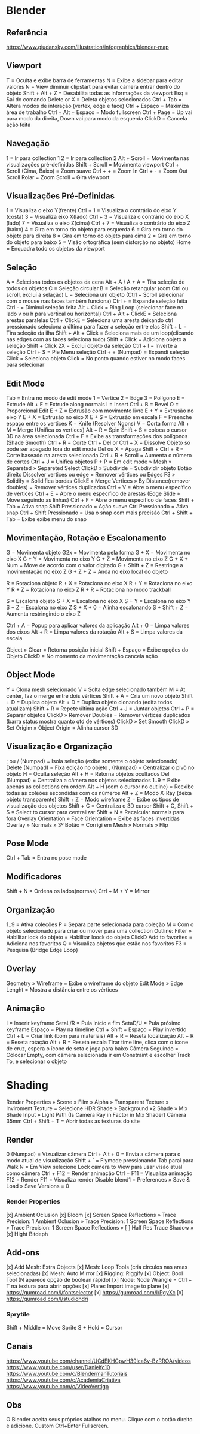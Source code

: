 # Blender

## Referência

https://www.giudansky.com/illustration/infographics/blender-map

## Viewport

T = Oculta e exibe barra de ferramentas
N = Exibe a sidebar para editar valores
N = View diminuir clipstart para evitar câmera entrar dentro do objeto
Shift + Alt + Z = Desabilita todas as informações da viewport
Esq = Sai do comando
Delete or X = Deleta objetos selecionados
Ctrl + Tab = Altera modos de interação (vertex, edge e face)
Ctrl + Espaço = Maximiza área de trabalho
Ctrl + Alt + Espaço = Modo fullscreen
Ctrl + Page = Up vai para modo da direita, Down vai para modo da esquerda
ClickD = Cancela ação feita

## Navegação

1 = Ir para collection 1
2 = Ir para collection 2
Alt + Scroll = Movimenta nas visualizações pré-definidas
Shift + Scroll = Movimenta viewport
Ctrl + Scroll (Cima, Baixo) = Zoom suave
Ctrl + + = Zoom In
Ctrl + - = Zoom Out
Scroll Rolar = Zoom
Scroll = Gira viewport

## Visualizações Pré-Definidas

1 = Visualiza o eixo Y(frente)
Ctrl + 1 = Visualiza o contrário do eixo Y (costa)
3 = Visualiza eixo X(lado)
Ctrl + 3 = Visualiza o contrário do eixo X (lado)
7 = Visualiza o eixo Z(cima)
Ctrl + 7 = Visualiza o contrário do eixo Z (baixo)
4 = Gira em torno do objeto para esquerda
6 = Gira em torno do objeto para direita
8 = Gira em torno do objeto para cima
2 = Gira em torno do objeto para baixo
5 = Visão ortográfica (sem distorção no objeto)
Home = Enquadra todo os objetos da viewport

## Seleção

A = Seleciona todos os objetos da cena
Alt + A / A + A = Tira seleção de todos os objetos
C = Seleção circular
B = Seleção retangular (com Ctrl ou scroll, excluí a selação)
L = Seleciona um objeto (Ctrl + Scroll selecionar com o mouse nas faces também funciona)
Ctrl + = Expande seleção feita
Ctrl - = Diminui seleção feita
Alt + Click = Ring Loop (selecionar face no lado v ou h para vertical ou horizontal)
Ctrl + Alt + ClickE = Seleciona arestas paralelas
Ctrl + ClickE = Seleciona uma aresta deixando ctrl pressionado seleciona a última para fazer a seleção entre elas
Shift + L = Tira seleção da ilha
Shift + Alt + Click = Seleciona mais de um loop(clicando nas edges com as faces seleciona tudo)
Shift + Click = Adiciona objeto a seleção
Shift + Click 2X = Excluí objeto da seleção
Ctrl + I = Inverte a seleção
Ctrl + S = Pie Menu seleção
Ctrl + + (Numpad) = Expandi seleção
Click = Seleciona objeto
Click = No ponto quando estiver no modo faces para selecionar

## Edit Mode

Tab = Entra no modo de edit mode
1 = Vertice
2 = Edge
3 = Polígono
E = Extrude
Alt + E = Extrude along normals
I = Insert
Ctrl + B = Bevel
O = Proporcional Edit
E + Z = Extrusão com movimento livre
E + Y = Extrusão no eixo Y
E + X = Extrusão no eixo X
E + S = Extrusão em escala
F = Preenche espaço entre os vertices
K = Knife (Resolver Ngons)
V = Corta forma
Alt + M = Merge (Unifica os vertices)
Alt + R = Spin
Shift + S = coloca o cursor 3D na área selecionada
Ctrl + F = Exibe as transformações dos polígonos (Shade Smooth)
Ctrl + R = Corte
Ctrl + Del or Ctrl + X = Dissolve
Objeto só pode ser apagado fora do edit mode
Del ou X = Apaga
Shift + Ctrl + R = Corte baseado na aresta selecionada
Ctrl + R + Scroll = Aumenta o número de cortes
Ctrl + J = Unifica objetos
P + P = Em edit mode » Mesh » Separeted » Separeted Select
ClickD » Subdivide = Subdividir objeto
Botão direito Dissolver vertices ou edge = Remover vértices ou Edges
F3 » Solidify = Solidifica bordas
ClickE » Merge Vertices » By Distance(remover doubles) = Remover vértices duplicados
Ctrl + V = Abre o menu específico de vértices
Ctrl + E = Abre o menu específico de arestas (Edge Slide » Move seguindo as linhas)
Ctrl + F = Abre o menu específico de faces
Shift + Tab = Ativa snap
Shift Pressionado = Ação suave
Ctrl Pressionado = Ativa snap
Ctrl + Shift Pressionado = Usa o snap com mais precisão
Ctrl + Shift + Tab = Exibe exibe menu do snap

## Movimentação, Rotação e Escalonamento

G = Movimenta objeto
G2x = Movimenta pela forma
G + X = Movimenta no eixo X
G + Y = Movimenta no eixo Y
G + Z = Movimenta no eixo Z
G + X + Num = Move de acordo com o valor digitado
G + Shift + Z = Restringe a movimentação no eixo Z
G + Z + Z = Anda no eixo local do objeto

R = Rotaciona objeto
R + X = Rotaciona no eixo X
R + Y = Rotaciona no eixo Y
R + Z = Rotaciona no eixo Z
R + R = Rotaciona no modo trackball

S = Escalona objeto
S + X = Escalona no eixo X
S + Y = Escalona no eixo Y
S + Z = Escalona no eixo Z
S + X + 0 = Alinha escalonando
S + Shift + Z = Aumenta restringindo o eixo Z

Ctrl + A = Popup para aplicar valores da aplicação
Alt + G = Limpa valores dos eixos
Alt + R = Limpa valores da rotação
Alt + S = Limpa valores da escala

Object » Clear = Retorna posição inicial
Shift + Espaço = Exibe opções do Objeto
ClickD = No momento da movimentação cancela ação

## Object Mode

Y = Clona mesh selecionado
V = Solta edge selecionado também
M = At center, faz o merge entre dois vértices
Shift + A = Cria um novo objeto
Shift + D = Duplica objeto
Alt + D = Duplica objeto clonando (edita todos atualizam)
Shift + R = Repete última ação
Ctrl + J = Juntar objetos
Ctrl + P = Separar objetos
ClickD » Remover Doubles = Remover vértices duplicados (barra status mostra quanto qtd de vértices)
ClickD » Set Smooth
ClickD » Set Origim » Object Origin = Alinha cursor 3D

## Visualização e Organização

; ou / (Numpad) = Isola seleção (exibe somente o objeto selecionado)
Delete (Numpad) = Fixa edição no objeto
, (Numpad) = Centralizar o pivô no objeto
H = Oculta seleção
Alt + H = Retorna objetos ocultados
Del (Numpad) = Centraliza a câmera nos objetos selecionados
1..9 = Exibe apenas as collections em ordem
Alt + H (com o cursor no outline) = Reexibe todas as coleões escondidas com os números
Alt + Z = Modo X-Ray (deixa objeto transparente)
Shift + Z = Modo wireframe
Z = Exibe os tipos de visualização dos objetos
Shift + C = Centraliza o 3D cursor
Shift + C, Shift + S = Select to cursor para centralizar
Shift + N = Recalcular normals para fora
Overlay Orientation » Face Orientation = Exibe as faces invertidas
Overlay » Normals » 3º Botão = Corrigi em Mesh » Normals » Flip

## Pose Mode

Ctrl + Tab = Entra no pose mode

## Modificadores

Shift + N = Ordena os lados(normas)
Ctrl + M + Y = Mirror

## Organização

1..9 = Ativa coleções
P = Separa parte selecionada para coleção
M = Com o objeto selecionado para criar ou mover para uma collection
Outline: Filter » Habilitar lock do objeto = Habilitar loock do objeto
ClickD Add to favorites = Adiciona nos favoritos
Q = Visualiza objetos que estão nos favoritos
F3 = Pesquisa (Bridge Edge Loop)

## Overlay

Geometry » Wireframe = Exibe o wireframe do objeto
Edit Mode » Edge Lenght = Mostra a distância entre os vértices

## Animação

I = Inserir keyframe
SetaL/R = Pula início e fim
SetaD/U = Pula próximo keyframe
Espaço = Play na timeline
Ctrl + Shift + Espaço = Play invertido
Ctrl + L = Criar link (bom para materiais)
Alt + R = Reseta localização
Alt + R = Reseta rotação
Alt + R = Reseta escala
Tirar time line, clica com o ícone de cruz, espera o ícone de seta e joga para baixo
Câmera Seguindo = Colocar Empty, com câmera selecionada ir em Constraint e escolher Track To, e selecionar o objeto

# Shading

Render Properties » Scene » Film » Alpha » Transparent
Texture » Inviroment Texture = Selecione HDR
Shade » Background x2
Shade » Mix Shade
Input » Light Path (Is Camera Ray in Factor in Mix Shader)
Câmera 35mm
Ctrl + Shift + T = Abrir todas as texturas do site

## Render

0 (Numpad) = Vizualizar câmera
Ctrl + Alt + 0 = Envia a câmera para o modo atual de visualização
Shift + ´ = Flymode pressionando Tab parai para Walk
N = Em View selecione Lock câmera to View para usar visão atual como câmera
Ctrl + F12 = Render animação
Ctrl + F11 = Visualiza animação
F12 = Render
F11 = Visualiza render
Disable blend1 = Preferences » Save & Load » Save Versions = 0

### Render Properties

[x] Ambient Oclusion
[x] Bloom
[x] Screen Space Reflections » Trace Precision: 1
Ambient Oclusion » Trace Precision: 1
Screen Space Reflections » Trace Precision: 1
Screen Space Reflections » [ ] Half Res Trace
Shadow » [x] Hight Bitdeph

## Add-ons

[x] Add Mesh: Extra Objects
[x] Mesh: Loop Tools (cria círculos nas areas selecionadas)
[x] Mesh: Auto Mirror
[x] Rigging: Riggify
[x] Object: Bool Tool (N aparece opção de boolean rápido)
[x] Node: Node Wrangle = Ctrl + T na textura para abrir opções
[x] Plane: Import image to plane
[x] https://gumroad.com/l/fontselector
[x] https://gumroad.com/l/PgyXc
[x] https://gumroad.com/l/studiohdri

### Sprytile

Shift + Middle = Move Sprite
S + Hold = Cursor

## Canais

https://www.youtube.com/channel/UCdEKHCpwH39lca6v-BzRROA/videos
https://www.youtube.com/user/Danielfc10
https://www.youtube.com/c/BlendermanTutoriais
https://www.youtube.com/c/AcademiaCriativa
https://www.youtube.com/c/VideoVertigo

## Obs

O Blender aceita seus próprios atalhos no menu.
Clique com o botão direito e adicione.
Custom Ctrl+Enter Fullscreen.

